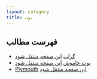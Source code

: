 ```yaml
---
layout: category
title: بوت
---
```



## فهرست مطالب
- [گراب](./grub.html) [این صفحه منتقل شود](https://wiki.archusers.ir/index.php/%DA%AF%D8%B1%D8%A7%D8%A8)
- [بوت خاموش](./silent_boot.html) [این صفحه منتقل شود](https://wiki.archusers.ir/index.php/%D8%A8%D9%88%D8%AA_%D8%AE%D8%A7%D9%85%D9%88%D8%B4)
- [Plymouth](./plymouth.html) [این صفحه منتقل شود](https://wiki.archusers.ir/index.php/Plymouth)
